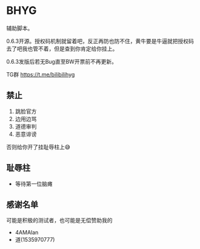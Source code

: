 # BHYG

辅助脚本。

0.6.3开源。授权码机制就留着吧，反正再防也防不住，黄牛要是牛逼就把授权码去了吧我也管不着，但是查到你肯定给你挂上。

0.6.3发版后若无Bug直至BW开票前不再更新。

TG群 https://t.me/bilibilihyg

## 禁止

1. 跳脸官方
2. 边用边骂
3. 道德审判
4. 恶意诽谤

否则给你开了挂耻辱柱上😅

## 耻辱柱

- 等待第一位脑瘫

## 感谢名单

可能是积极的测试者，也可能是无偿赞助我的

- 4AMAlan
- 道(1535970777)